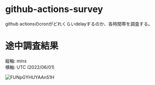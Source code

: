 # github-actions-survey
github actionsのcronがどれくらいdelayするのか、各時間帯を調査する。


# 途中調査結果
縦軸: mins<br>
横軸: UTC (2022/06/01)<br>

![FUNpGYHUYAAn51H](https://user-images.githubusercontent.com/73809994/171534799-8aeeaeff-6a5d-4c67-9fe9-6dd585732f1f.jpeg)
